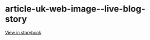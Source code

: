 # article-uk-web-image--live-blog-story

[View in storybook](https://raw.githack.com/Independent-Digital-News-and-Media-Ltd/indy-pwamp-sb/PR-1634-sb/index.html?path=/story/article-uk-web-image--live-blog-story)